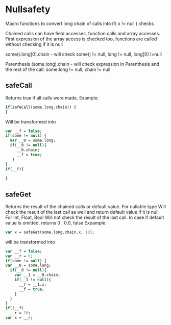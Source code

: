 # Nullsafety
Macro functions to convert long chain of calls into if( x != null ) checks

Chained calls can have field accesses, function calls and array accesses.
First expression of the array access is checked too, functions are called without checking if it is null

some().long[0].chain  - will check some() != null, long != null, long[0] !=null

Parenthesis
(some.long).chain - will check expression in Parenthesis and the rest of the call: some.long != null, chain != null


safeCall
-----------------
Returns true if all calls were made. 
Example:
```haxe
if(safeCall(some.long.chain)) {
}
``` 
Will be transformed into
```haxe
var __f = false;
if(some != null) {
  var __0 = some.long;
  if(__0 != null){
     __0.chain;
     __f = true;
   }
}
if(__f){
  
}
```
safeGet
-----------------
Returns the result of the chained calls or default value.
For nullable type
Will check the result of the last call as well and return default value if it is null
For Int, Float, Bool
Will not check the result of the last call. In case if default value is omitted, returns 0 , 0.0, false
Expample:
```haxe
var x = safeGet(some.long.chain.x, 10);
```
will be transformed into
```haxe
var __f = false;
var __r = 0;
if(some != null) {
var __0 = some.long;
  if(__0 != null){
    var __1 = __0.chain;
    if(__1 != null){
      __r = __1.x;
      __f = true;
    }
  }
}
if(!__f)
  __r = 10;
var x = __r;
```

